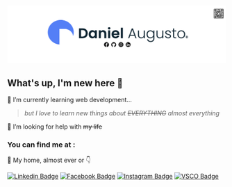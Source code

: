 ![Github Banner](https://github.com/dnlaug/dnlaug/blob/master/bn.png)

## What's up, I'm new here 🤪

🌱 I’m currently learning web development...
> _but I love to learn new things about ~~EVERYTHING~~ *almost everything*_

🤔 I’m looking for help with ~~my life~~   

### You can find me at : 
🏡 My home, almost ever or 👇

[![Linkedin Badge](https://img.shields.io/badge/-@daugusto-00C2CB?style=flat&logo=linkedin&logoColor=white&link=https://www.linkedin.com/in/daugusto)](www.linkedin.com/in/daugusto) 
[![Facebook Badge](https://img.shields.io/badge/-@dnlaug-00C2CB?style=flat&logo=facebook&logoColor=white&link=https://www.facebook.com/dnlaug/)](https://www.facebook.com/dnlaug/) 
[![Instagram Badge](https://img.shields.io/badge/-@dnlaug-00C2CB?style=flat&logo=instagram&logoColor=white&link=https://www.instagram.com/dnlaug/)](https://www.instagram.com/dnlaug/) 
[![VSCO Badge](https://img.shields.io/badge/-@dnlaug-00C2CB?style=flat&logo=vsco&logoColor=white&link=https://www.vsco.co/dnlaug/)](https://www.vsco.co/dnlaug/)
